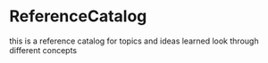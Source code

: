 # ReferenceCatalog

this is a reference catalog for topics and ideas learned
look through different concepts




